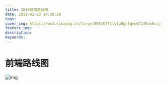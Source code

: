 ```yaml
---
title: 2019前端路线图
date: 2019-02-23 14:36:29
tags:
cover_img: https://ws4.sinaimg.cn/large/006tKfTcly1g0gclqvw67j30vx0csjtl.jpg
feature_img:
description:
keywords:
---
```


# 前端路线图

![img](https://ws4.sinaimg.cn/large/006tKfTcly1g0gclaui7qj30u025stu7.jpg)
